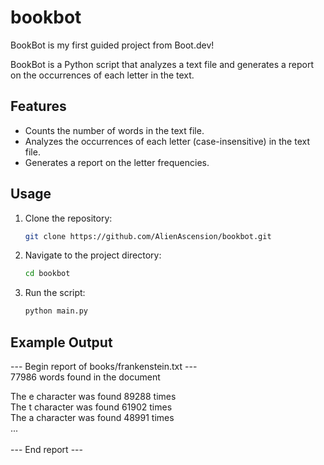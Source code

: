# bookbot

BookBot is my first guided project from Boot.dev!

BookBot is a Python script that analyzes a text file and generates a report on the occurrences of each letter in the text.

## Features

- Counts the number of words in the text file.
- Analyzes the occurrences of each letter (case-insensitive) in the text file.
- Generates a report on the letter frequencies.

## Usage

1. Clone the repository:

    ```bash
    git clone https://github.com/AlienAscension/bookbot.git
    ```

2. Navigate to the project directory:

    ```bash
    cd bookbot
    ```

3. Run the script:

    ```bash
    python main.py
    ```

## Example Output

--- Begin report of books/frankenstein.txt ---  
77986 words found in the document

The e character was found 89288 times   
The t character was found 61902 times  
The a character was found 48991 times  
...  \
  \
--- End report ---



